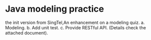 # Java modeling practice
the init version from SingTel,An enhancement on a modeling quiz.
a. Modeling.
b. Add unit test.
c. Provide RESTful API.  (Details check the attached document).
